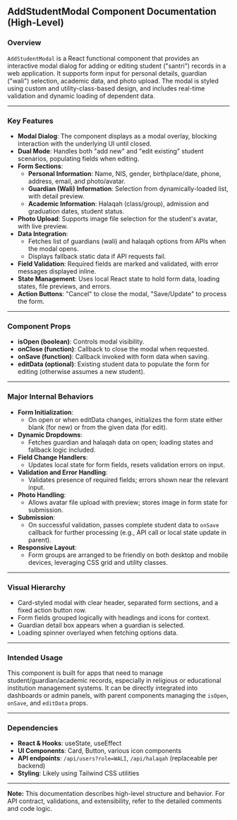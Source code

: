 ## AddStudentModal Component Documentation (High-Level)

### Overview

`AddStudentModal` is a React functional component that provides an interactive modal dialog for adding or editing student ("santri") records in a web application. It supports form input for personal details, guardian ("wali") selection, academic data, and photo upload. The modal is styled using custom and utility-class-based design, and includes real-time validation and dynamic loading of dependent data.

---

### Key Features

- **Modal Dialog**: The component displays as a modal overlay, blocking interaction with the underlying UI until closed.
- **Dual Mode**: Handles both "add new" and "edit existing" student scenarios, populating fields when editing.
- **Form Sections**:
  - **Personal Information**: Name, NIS, gender, birthplace/date, phone, address, email, and photo/avatar.
  - **Guardian (Wali) Information**: Selection from dynamically-loaded list, with detail preview.
  - **Academic Information**: Halaqah (class/group), admission and graduation dates, student status.
- **Photo Upload**: Supports image file selection for the student's avatar, with live preview.
- **Data Integration**:
  - Fetches list of guardians (wali) and halaqah options from APIs when the modal opens.
  - Displays fallback static data if API requests fail.
- **Field Validation**: Required fields are marked and validated, with error messages displayed inline.
- **State Management**: Uses local React state to hold form data, loading states, file previews, and errors.
- **Action Buttons**: "Cancel" to close the modal, "Save/Update" to process the form.

---

### Component Props

- **isOpen (boolean)**: Controls modal visibility.
- **onClose (function)**: Callback to close the modal when requested.
- **onSave (function)**: Callback invoked with form data when saving.
- **editData (optional)**: Existing student data to populate the form for editing (otherwise assumes a new student).

---

### Major Internal Behaviors

- **Form Initialization**:
  - On open or when editData changes, initializes the form state either blank (for new) or from the given data (for edit).
- **Dynamic Dropdowns**:
  - Fetches guardian and halaqah data on open; loading states and fallback logic included.
- **Field Change Handlers**:
  - Updates local state for form fields, resets validation errors on input.
- **Validation and Error Handling**:
  - Validates presence of required fields; errors shown near the relevant input.
- **Photo Handling**:
  - Allows avatar file upload with preview; stores image in form state for submission.
- **Submission**:
  - On successful validation, passes complete student data to `onSave` callback for further processing (e.g., API call or local state update in parent).
- **Responsive Layout**:
  - Form groups are arranged to be friendly on both desktop and mobile devices, leveraging CSS grid and utility classes.

---

### Visual Hierarchy

- Card-styled modal with clear header, separated form sections, and a fixed action button row.
- Form fields grouped logically with headings and icons for context.
- Guardian detail box appears when a guardian is selected.
- Loading spinner overlayed when fetching options data.

---

### Intended Usage

This component is built for apps that need to manage student/guardian/academic records, especially in religious or educational institution management systems. It can be directly integrated into dashboards or admin panels, with parent components managing the `isOpen`, `onSave`, and `editData` props.

---

### Dependencies

- **React & Hooks**: useState, useEffect
- **UI Components**: Card, Button, various icon components
- **API endpoints**: `/api/users?role=WALI`, `/api/halaqah` (replaceable per backend)
- **Styling**: Likely using Tailwind CSS utilities

---

**Note:** This documentation describes high-level structure and behavior. For API contract, validations, and extensibility, refer to the detailed comments and code logic.
